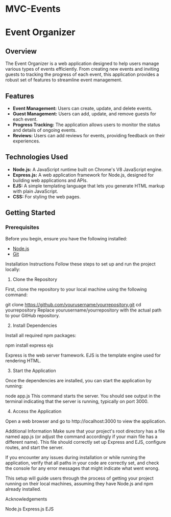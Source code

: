 # MVC-Events
# Event Organizer

## Overview
The Event Organizer is a web application designed to help users manage various types of events efficiently. From creating new events and inviting guests to tracking the progress of each event, this application provides a robust set of features to streamline event management.

## Features
- **Event Management:** Users can create, update, and delete events.
- **Guest Management:** Users can add, update, and remove guests for each event.
- **Progress Tracking:** The application allows users to monitor the status and details of ongoing events.
- **Reviews:** Users can add reviews for events, providing feedback on their experiences.

## Technologies Used
- **Node.js:** A JavaScript runtime built on Chrome's V8 JavaScript engine.
- **Express.js:** A web application framework for Node.js, designed for building web applications and APIs.
- **EJS:** A simple templating language that lets you generate HTML markup with plain JavaScript.
- **CSS:** For styling the web pages.

## Getting Started

### Prerequisites
Before you begin, ensure you have the following installed:
- [Node.js](https://nodejs.org/en/)
- [Git](https://git-scm.com/)

Installation Instructions
Follow these steps to set up and run the project locally:

1. Clone the Repository

First, clone the repository to your local machine using the following command:


git clone https://github.com/yourusername/yourrepository.git
cd yourrepository
Replace yourusername/yourrepository with the actual path to your GitHub repository.

2. Install Dependencies

Install all required npm packages:


npm install express ejs

Express is the web server framework.
EJS is the template engine used for rendering HTML.

3. Start the Application

Once the dependencies are installed, you can start the application by running:


node app.js
This command starts the server. You should see output in the terminal indicating that the server is running, typically on port 3000.

4. Access the Application

Open a web browser and go to http://localhost:3000 to view the application.

Additional Information
Make sure that your project's root directory has a file named app.js (or adjust the command accordingly if your main file has a different name). This file should correctly set up Express and EJS, configure routes, and start the server.

If you encounter any issues during installation or while running the application, verify that all paths in your code are correctly set, and check the console for any error messages that might indicate what went wrong.

This setup will guide users through the process of getting your project running on their local machines, assuming they have Node.js and npm already installed.

Acknowledgements

Node.js
Express.js
EJS


